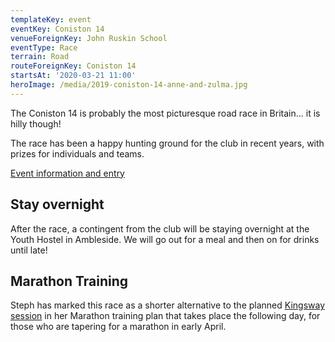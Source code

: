 ```yaml
---
templateKey: event
eventKey: Coniston 14
venueForeignKey: John Ruskin School
eventType: Race
terrain: Road
routeForeignKey: Coniston 14
startsAt: '2020-03-21 11:00'
heroImage: /media/2019-coniston-14-anne-and-zulma.jpg
---
```

The Coniston 14 is probably the most picturesque road race in Britain... it is
hilly though!

The race has been a happy hunting ground for the club in recent years, with
prizes for individuals and teams.

[Event information and entry](https://www.coniston14.co.uk/)

## Stay overnight

After the race, a contingent from the club will be staying overnight at the 
Youth Hostel in Ambleside. We will go out for a meal and then on for drinks until
late!

## Marathon Training

Steph has marked this race as a shorter alternative to the planned [Kingsway session](/events/2020-03-22-10-00-stephs-marathon-training-kingsway/)
in her Marathon training plan that takes place the following day, for those who
are tapering for a marathon in early April.
